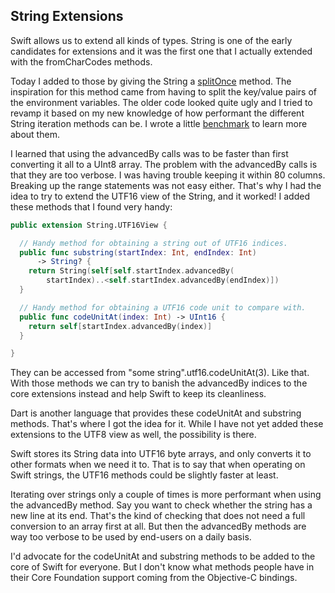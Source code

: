 String Extensions
-----------------

Swift allows us to extend all kinds of types. String is one of the early
candidates for extensions and it was the first one that I actually extended with
the fromCharCodes methods.

Today I added to those by giving the String a
[splitOnce](../Sources/string.swift#L82) method. The inspiration
for this method came from having to split the key/value pairs of the environment
variables. The older code looked quite ugly and I tried to revamp it based on
my new knowledge of how performant the different String iteration methods can
be. I wrote a little
[benchmark](../examples/benchmarks/string_ends_with/Sources/main.swift)
to learn more about them.

I learned that using the advancedBy calls was to be faster than first converting
it all to a UInt8 array. The problem with the advancedBy calls is that they are
too verbose. I was having trouble keeping it within 80 columns. Breaking up the
range statements was not easy either. That's why I had the idea to try to extend
the UTF16 view of the String, and it worked! I added these methods that I found
very handy:

```swift
public extension String.UTF16View {

  // Handy method for obtaining a string out of UTF16 indices.
  public func substring(startIndex: Int, endIndex: Int)
      -> String? {
    return String(self[self.startIndex.advancedBy(
        startIndex)..<self.startIndex.advancedBy(endIndex)])
  }

  // Handy method for obtaining a UTF16 code unit to compare with.
  public func codeUnitAt(index: Int) -> UInt16 {
    return self[startIndex.advancedBy(index)]
  }

}
```

They can be accessed from "some string".utf16.codeUnitAt(3). Like that. With
those methods we can try to banish the advancedBy indices to the core extensions
instead and help Swift to keep its cleanliness.

Dart is another language that provides these codeUnitAt and substring methods.
That's where I got the idea for it. While I have not yet added these extensions
to the UTF8 view as well, the possibility is there.

Swift stores its String data into UTF16 byte arrays, and only converts it to
other formats when we need it to. That is to say that when operating on Swift
strings, the UTF16 methods could be slightly faster at least.

Iterating over strings only a couple of times is more performant when using the
advancedBy method. Say you want to check whether the string has a new line at
its end. That's the kind of checking that does not need a full conversion to an
array first at all. But then the advancedBy methods are way too verbose to be
used by end-users on a daily basis.

I'd advocate for the codeUnitAt and substring methods to be added to the core
of Swift for everyone. But I don't know what methods people have in their Core
Foundation support coming from the Objective-C bindings.
